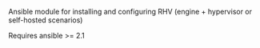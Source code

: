 Ansible module for installing and configuring RHV (engine + hypervisor or self-hosted scenarios)

Requires ansible >= 2.1
